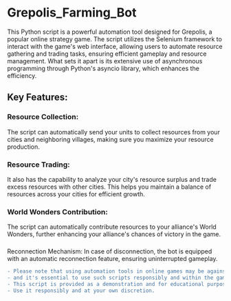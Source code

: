 # Grepolis_Farming_Bot

This Python script is a powerful automation tool designed for Grepolis, a popular online strategy game. The script utilizes the Selenium framework to interact with the game's web interface, allowing users to automate resource gathering and trading tasks, ensuring efficient gameplay and resource management. What sets it apart is its extensive use of asynchronous programming through Python's asyncio library, which enhances the efficiency.

## Key Features:

### Resource Collection: 
The script can automatically send your units to collect resources from your cities and neighboring villages, making sure you maximize your resource production.

### Resource Trading: 
It also has the capability to analyze your city's resource surplus and trade excess resources with other cities. This helps you maintain a balance of resources across your cities for efficient growth.

### World Wonders Contribution: 
The script can automatically contribute resources to your alliance's World Wonders, further enhancing your alliance's chances of victory in the game.

### 
Reconnection Mechanism: In case of disconnection, the bot is equipped with an automatic reconnection feature, ensuring uninterrupted gameplay.

```diff
- Please note that using automation tools in online games may be against the game's terms of service,
- and it's essential to use such scripts responsibly and within the game's rules.
- This script is provided as a demonstration and for educational purposes.
- Use it responsibly and at your own discretion.
```

